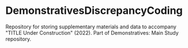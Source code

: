 # DemonstrativesDiscrepancyCoding
Repository for storing supplementary materials and data to accompany "TITLE Under Construction" (2022). Part of Demonstratives: Main Study repository.
